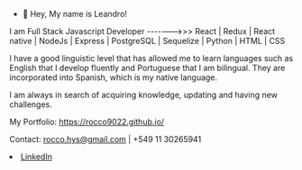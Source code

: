 - 👋 Hey, My name is Leandro!

I am Full Stack Javascript Developer      ------->>>        React | Redux | React native | NodeJs | Express | PostgreSQL | Sequelize | Python |  HTML | CSS

I have a good linguistic level that has allowed me to learn languages such as English that I develop fluently and Portuguese that I am bilingual. They are incorporated into Spanish, which is my native language. 

I am always in search of acquiring knowledge, updating and having new challenges.

My Portfolio: https://rocco9022.github.io/

Contact: 
rocco.hys@gmail.com | +549 11 30265941 

<li><a href="https://www.linkedin.com/in/leandro-rocco/" class="icon brands fa-linkedin-in"><span class="label">LinkedIn</span></a></li>
